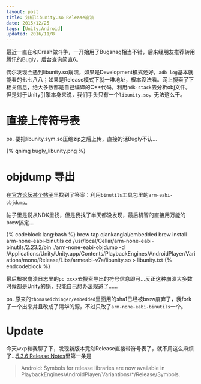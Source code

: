 ```yaml
---
layout: post
title: 分析libunity.so Release崩溃
date: 2015/12/25
tags: [Unity,Android]
updated: 2016/11/8
---
```


最近一直在和Crash做斗争，一开始用了Bugsnag相当不错，后来经朋友推荐转用腾讯的Bugly，后台查询简直6。

<!--more-->

偶尔发现会遇到libunity.so崩溃，如果是Development模式还好，`adb log`基本就能看的七七八八；如果是Release模式下就一堆地址，根本没法看。网上搜索了下相关信息，绝大多数都是自己编译的C++代码，利用`ndk-stack`去分析obj文件。但是对于Unity引擎本身来说，我们手头只有一个`libunity.so`，无法这么干。

# 直接上传符号表

ps. 要把libunity.sym.so压缩zip之后上传，直接的话Bugly不认...

{% qnimg bugly_libunity.png %}

# objdump 导出

在[官方论坛某个帖子](http://forum.unity3d.com/threads/android-crash.86682/)里找到了答案：利用`binutils`工具包里的`arm-eabi-objdump`。

帖子里是说从NDK里找，但是我找了半天都没发现，最后机智的直接用万能的brew搞定...

{% codeblock lang:bash %}
brew tap qiankanglai/embedded
brew install arm-none-eabi-binutils
cd /usr/local/Cellar/arm-none-eabi-binutils/2.23.2/bin
 ./arm-none-eabi-objdump -d /Applications/Unity/Unity.app/Contents/PlaybackEngines/AndroidPlayer/Variations/mono/Release/Libs/armeabi-v7a/libunity.so > libunity.txt
{% endcodeblock %}

最后根据崩溃日志里的`pc xxxx`去搜索导出的符号信息即可...反正这种崩溃大多数时候都是Unity的锅，只能自己想办法规避了……

ps. 原来的`thomaseichinger/embedded`里面用的sha1已经被brew废弃了，我fork了一个出来并且改成了清华的源，不过只改了`arm-none-eabi-binutils`一个。

# Update

今天wxp和我聊了下，发现新版本竟然Release直接带符号表了，就不用这么麻烦了...[5.3.6 Release Notes](https://unity3d.com/unity/whats-new/unity-5.3.6)里第一条是

> Android: Symbols for release libraries are now available in PlaybackEngines/AndroidPlayer/Variantions/*/Release/Symbols.

